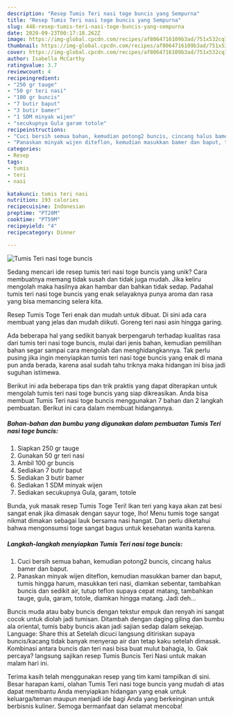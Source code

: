 ```yaml
---
description: "Resep Tumis Teri nasi toge buncis yang Sempurna"
title: "Resep Tumis Teri nasi toge buncis yang Sempurna"
slug: 448-resep-tumis-teri-nasi-toge-buncis-yang-sempurna
date: 2020-09-23T00:17:18.262Z
image: https://img-global.cpcdn.com/recipes/af8064716109b3ad/751x532cq70/tumis-teri-nasi-toge-buncis-foto-resep-utama.jpg
thumbnail: https://img-global.cpcdn.com/recipes/af8064716109b3ad/751x532cq70/tumis-teri-nasi-toge-buncis-foto-resep-utama.jpg
cover: https://img-global.cpcdn.com/recipes/af8064716109b3ad/751x532cq70/tumis-teri-nasi-toge-buncis-foto-resep-utama.jpg
author: Isabella McCarthy
ratingvalue: 3.7
reviewcount: 4
recipeingredient:
- "250 gr tauge"
- "50 gr teri nasi"
- "100 gr buncis"
- "7 butir baput"
- "3 butir bamer"
- "1 SDM minyak wijen"
- "secukupnya Gula garam totole"
recipeinstructions:
- "Cuci bersih semua bahan, kemudian potong2 buncis, cincang halus bamer dan baput."
- "Panaskan minyak wijen diteflon, kemudian masukkan bamer dan baput, tumis hingga harum, masukkan teri nasi, diamkan sebentar, tambahkan buncis dan sedikit air, tutup teflon supaya cepat matang, tambahkan tauge, gula, garam, totole, diamkan hingga matang. Jadi deh..."
categories:
- Resep
tags:
- tumis
- teri
- nasi

katakunci: tumis teri nasi 
nutrition: 193 calories
recipecuisine: Indonesian
preptime: "PT20M"
cooktime: "PT59M"
recipeyield: "4"
recipecategory: Dinner

---
```



![Tumis Teri nasi toge buncis](https://img-global.cpcdn.com/recipes/af8064716109b3ad/751x532cq70/tumis-teri-nasi-toge-buncis-foto-resep-utama.jpg)

Sedang mencari ide resep tumis teri nasi toge buncis yang unik? Cara membuatnya memang tidak susah dan tidak juga mudah. Jika keliru mengolah maka hasilnya akan hambar dan bahkan tidak sedap. Padahal tumis teri nasi toge buncis yang enak selayaknya punya aroma dan rasa yang bisa memancing selera kita.

Resep Tumis Toge Teri enak dan mudah untuk dibuat. Di sini ada cara membuat yang jelas dan mudah diikuti. Goreng teri nasi asin hingga garing.

Ada beberapa hal yang sedikit banyak berpengaruh terhadap kualitas rasa dari tumis teri nasi toge buncis, mulai dari jenis bahan, kemudian pemilihan bahan segar sampai cara mengolah dan menghidangkannya. Tak perlu pusing jika ingin menyiapkan tumis teri nasi toge buncis yang enak di mana pun anda berada, karena asal sudah tahu triknya maka hidangan ini bisa jadi suguhan istimewa.


Berikut ini ada beberapa tips dan trik praktis yang dapat diterapkan untuk mengolah tumis teri nasi toge buncis yang siap dikreasikan. Anda bisa membuat Tumis Teri nasi toge buncis menggunakan 7 bahan dan 2 langkah pembuatan. Berikut ini cara dalam membuat hidangannya.

<!--inarticleads1-->

##### Bahan-bahan dan bumbu yang digunakan dalam pembuatan Tumis Teri nasi toge buncis:

1. Siapkan 250 gr tauge
1. Gunakan 50 gr teri nasi
1. Ambil 100 gr buncis
1. Sediakan 7 butir baput
1. Sediakan 3 butir bamer
1. Sediakan 1 SDM minyak wijen
1. Sediakan secukupnya Gula, garam, totole


Bunda, yuk masak resep Tumis Toge Teri! Ikan teri yang kaya akan zat besi sangat enak jika dimasak dengan sayur toge, lho! Menu tumis toge sangat nikmat dimakan sebagai lauk bersama nasi hangat. Dan perlu diketahui bahwa mengonsumsi toge sangat bagus untuk kesehatan wanita karena. 

<!--inarticleads2-->

##### Langkah-langkah menyiapkan Tumis Teri nasi toge buncis:

1. Cuci bersih semua bahan, kemudian potong2 buncis, cincang halus bamer dan baput.
1. Panaskan minyak wijen diteflon, kemudian masukkan bamer dan baput, tumis hingga harum, masukkan teri nasi, diamkan sebentar, tambahkan buncis dan sedikit air, tutup teflon supaya cepat matang, tambahkan tauge, gula, garam, totole, diamkan hingga matang. Jadi deh...


Buncis muda atau baby buncis dengan tekstur empuk dan renyah ini sangat cocok untuk diolah jadi tumisan. Ditambah dengan daging giling dan bumbu ala oriental, tumis baby buncis akan jadi sajian sedap dalam sekejap. Language: Share this at Setelah dicuci langsung ditiriskan supaya buncis/kacang tidak banyak menyerap air dan tetap kaku setelah dimasak. Kombinasi antara buncis dan teri nasi bisa buat mulut bahagia, lo. Gak percaya? langsung sajikan resep Tumis Buncis Teri Nasi untuk makan malam hari ini. 

Terima kasih telah menggunakan resep yang tim kami tampilkan di sini. Besar harapan kami, olahan Tumis Teri nasi toge buncis yang mudah di atas dapat membantu Anda menyiapkan hidangan yang enak untuk keluarga/teman maupun menjadi ide bagi Anda yang berkeinginan untuk berbisnis kuliner. Semoga bermanfaat dan selamat mencoba!

